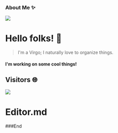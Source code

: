 ### About Me ✨
![](https://scontent.fdnz1-1.fna.fbcdn.net/v/t39.30808-6/301408661_806682060464176_2742404667438098809_n.jpg?_nc_cat=102&ccb=1-7&_nc_sid=09cbfe&_nc_ohc=sofMthBM6IkAX_p_2Fi&_nc_ht=scontent.fdnz1-1.fna&oh=00_AT_XXpaIV3h8siyzgYDw2nv2A3V9Ed13o2leg4JbMpck2g&oe=632C2668)

# Hello folks! 👋
> I'm a Virgo; I naturally love to organize things.


#### I'm working on some cool things!



## Visitors 🌐
![](https://komarev.com/ghpvc/?username=arifduman)

# Editor.md
###End
